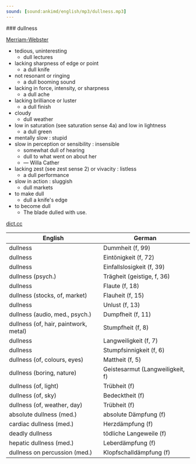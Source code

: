 ```yaml
---
sound: [sound:ankimd/english/mp3/dullness.mp3]
---
```


\### dullness

[Merriam-Webster](https://www.merriam-webster.com/dictionary/dullness)

- tedious, uninteresting
    - dull lectures
- lacking sharpness of edge or point
    - a dull knife
- not resonant or ringing
    - a dull booming sound
- lacking in force, intensity, or sharpness
    - a dull ache
- lacking brilliance or luster
    - a dull finish
- cloudy
    - dull weather
- low in saturation (see saturation sense 4a) and low in lightness
    - a dull green
- mentally slow : stupid
- slow in perception or sensibility : insensible
    - somewhat dull of hearing
    - dull to what went on about her
    - — Willa Cather
- lacking zest (see zest sense 2) or vivacity : listless
    - a dull performance
- slow in action : sluggish
    - dull markets
- to make dull
    - dull a knife's edge
- to become dull
    - The blade dulled with use.

[dict.cc](https://www.dict.cc/dullness)

| English        | German       |
| -------------- | ------------ |
| dullness | Dummheit (f, 99) |
| dullness | Eintönigkeit (f, 72) |
| dullness | Einfallslosigkeit (f, 39) |
| dullness (psych.) | Trägheit (geistige, f, 36) |
| dullness | Flaute (f, 18) |
| dullness (stocks, of, market) | Flauheit (f, 15) |
| dullness | Unlust (f, 13) |
| dullness (audio, med., psych.) | Dumpfheit (f, 11) |
| dullness (of, hair, paintwork, metal) | Stumpfheit (f, 8) |
| dullness | Langweiligkeit (f, 7) |
| dullness | Stumpfsinnigkeit (f, 6) |
| dullness (of, colours, eyes) | Mattheit (f, 5) |
| dullness (boring, nature) | Geistesarmut (Langweiligkeit, f) |
| dullness (of, light) | Trübheit (f) |
| dullness (of, sky) | Bedecktheit (f) |
| dullness (of, weather, day) | Trübheit (f) |
| absolute dullness (med.) | absolute Dämpfung (f) |
| cardiac dullness (med.) | Herzdämpfung (f) |
| deadly dullness | tödliche Langeweile (f) |
| hepatic dullness (med.) | Leberdämpfung (f) |
| dullness on percussion (med.) | Klopfschalldämpfung (f) |
